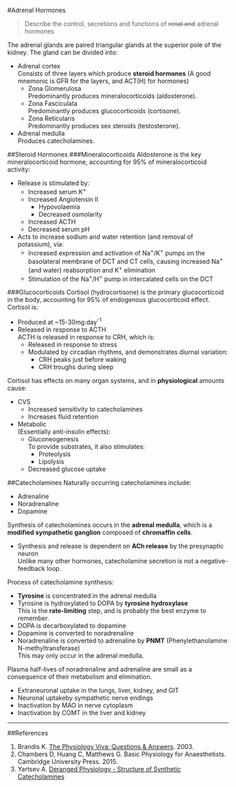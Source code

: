 #Adrenal Hormones
> Describe the control, secretions and functions of ~~renal and~~ adrenal hormones

The adrenal glands are paired triangular glands at the superior pole of the kidney. The gland can be divided into:
* Adrenal cortex  
Consists of three layers which produce **steroid hormones** (A good mnemonic is GFR for the layers, and ACT(H) for hormones)
    * Zona Glomerulosa  
    Predominantly produces mineralocorticoids (aldosterone).
    * Zona Fasciculata  
    Predominantly produces glucocorticoids (cortisone).
    * Zona Reticularis  
    Predominantly produces sex steroids (testosterone).
* Adrenal medulla  
Produces catecholamines.

##Steroid Hormones
###Mineralocorticoids
Aldosterone is the key mineralocorticoid hormone, accounting for 95% of mineralocorticoid activity:
* Release is stimulated by:
    * Increased serum K<sup>+</sup>
    * Increased Angiotensin II
        * Hypovolaemia
        * Decreased osmolarity
    * Increased ACTH
    * Decreased serum pH
* Acts to increase sodium and water retention (and removal of potassium), via:
    * Increased expression and activation of Na<sup>+</sup>/K<sup>+</sup> pumps on the basolateral membrane of DCT and CT cells, causing increased Na<sup>+</sup> (and water) reabsorption and K<sup>+</sup> elimination
    * Stimulation of the Na<sup>+</sup>/H<sup>+</sup> pump in intercalated cells on the DCT

###Glucocorticoids
Cortisol (hydrocortisone) is the primary glucocorticoid in the body, accounting for 95% of endogenous glucocorticoid effect. Cortisol is:
* Produced at ~15-30mg.day<sup>-1</sup>
* Released in response to ACTH  
ACTH is released in response to CRH, which is:
    * Released in response to stress
    * Modulated by circadian rhythms, and demonstrates diurnal variation:
        * CRH peaks just before waking
        * CRH troughs during sleep

Cortisol has effects on many organ systems, and in **physiological** amounts cause:
* CVS
    * Increased sensitivity to catecholamines
    * Increases fluid retention
* Metabolic  
(Essentially anti-insulin effects):
    * Gluconeogenesis  
    To provide substrates, it also stimulates:
        * Proteolysis
        * Lipolysis
    * Decreased glucose uptake

##Catecholamines
Naturally occurring catecholamines include:
* Adrenaline
* Noradrenaline
* Dopamine

Synthesis of catecholamines occurs in the **adrenal medulla**, which is a **modified sympathetic ganglion** composed of **chromaffin cells**.
* Synthesis and release is dependent on **ACh release** by the presynaptic neuron  
Unlike many other hormones, catecholamine secretion is not a negative-feedback loop.

Process of catecholamine synthesis:
* **Tyrosine** is concentrated in the adrenal medulla
* Tyrosine is hydroxylated to DOPA by **tyrosine hydroxylase**  
This is the **rate-limiting** step, and is probably the best enzyme to remember.
* DOPA is decarboxylated to dopamine
* Dopamine is converted to noradrenaline
* Noradrenaline is converted to adrenaline by **PNMT** (Phenylethanolamine N-methyltransferase)  
This may only occur in the adrenal medulla.

Plasma half-lives of noradrenaline and adrenaline are small as a consequence of their metabolism and elimination.

* Extraneuronal uptake in the lungs, liver, kidney, and GIT
* Neuronal uptakeby sympathetic nerve endings
* Inactivation by MAO in nerve cytoplasm
* Inactivation by COMT in the liver and kidney


---
##References
1. Brandis K. [The Physiology Viva: Questions & Answers](http://www.anaesthesiamcq.com/vivabook.php). 2003.
2. Chambers D, Huang C, Matthews G. Basic Physiology for Anaesthetists. Cambridge University Press. 2015.
3. Yartsev A. [Deranged Physiology - Structure of Synthetic Catecholamines](http://www.derangedphysiology.com/main/core-topics-intensive-care/critical-care-pharmacology/Chapter%203.1.3/structure-synthetic-catecholamines)
